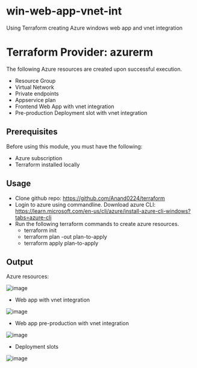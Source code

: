 # win-web-app-vnet-int
Using Terraform creating Azure windows web app and vnet integration
# Terraform Provider: azurerm

The following Azure resources are created upon successful execution.
  * Resource Group
  * Virtual Network
  * Private endpoints
  * Appservice plan 
  * Frontend Web App with vnet integration
  * Pre-production Deployment slot with vnet integration

## Prerequisites

Before using this module, you must have the following:
- Azure subscription
- Terraform installed locally

## Usage

- Clone github repo: https://github.com/Anand0224/terraform
- Login to azure using commandline. Download azure CLI: https://learn.microsoft.com/en-us/cli/azure/install-azure-cli-windows?tabs=azure-cli
- Run the following terraform commands to create azure resources.
  	- terraform init
   - terraform plan -out plan-to-apply
   - terraform apply plan-to-apply

## Output
Azure resources:

![image](https://github.com/Anand0224/terraform/assets/90755307/14272f76-c8d2-4f15-acc9-0cb606f2f6f6)


- Web app with vnet integration
  
![image](https://github.com/Anand0224/terraform/assets/90755307/853cbd35-bed9-48b5-901e-5124f0c38d1b)

- Web app pre-production with vnet integration
  
![image](https://github.com/Anand0224/win-web-app-vnet-int/assets/90755307/7f57995f-9f87-4062-8984-630ce4acaf80)

- Deployment slots
  
![image](https://github.com/Anand0224/terraform/assets/90755307/c896f3f0-ac5b-4a7d-8426-72f86b67ae25)

